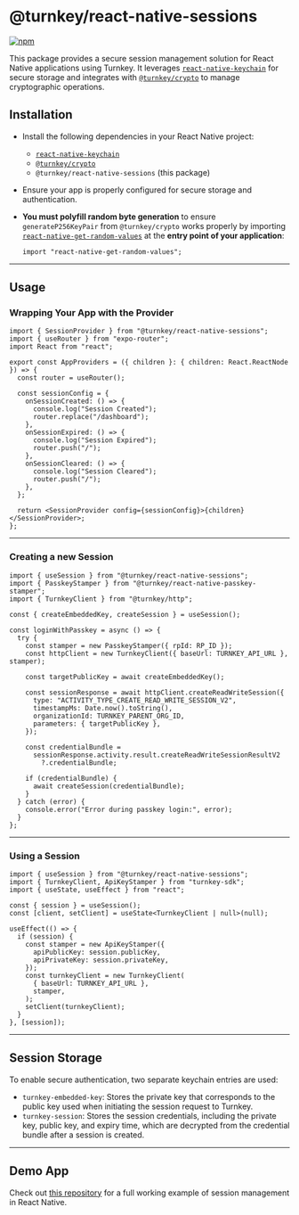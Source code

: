 # **@turnkey/react-native-sessions**

[![npm](https://img.shields.io/npm/v/@turnkey/react-native-sessions?color=%234C48FF)](https://www.npmjs.com/package/@turnkey/react-native-sessions)

This package provides a secure session management solution for React Native applications using Turnkey. It leverages [`react-native-keychain`](https://github.com/oblador/react-native-keychain) for secure storage and integrates with [`@turnkey/crypto`](../crypto/) to manage cryptographic operations.

## **Installation**

- Install the following dependencies in your React Native project:
  - [`react-native-keychain`](https://www.npmjs.com/package/react-native-keychain)
  - [`@turnkey/crypto`](../crypto/)
  - `@turnkey/react-native-sessions` (this package)
- Ensure your app is properly configured for secure storage and authentication.
- **You must polyfill random byte generation** to ensure `generateP256KeyPair` from `@turnkey/crypto` works properly by importing [`react-native-get-random-values`](https://www.npmjs.com/package/react-native-get-random-values) at the **entry point of your application**:

  ```tsx
  import "react-native-get-random-values";
  ```

---

## **Usage**

### **Wrapping Your App with the Provider**

```tsx
import { SessionProvider } from "@turnkey/react-native-sessions";
import { useRouter } from "expo-router";
import React from "react";

export const AppProviders = ({ children }: { children: React.ReactNode }) => {
  const router = useRouter();

  const sessionConfig = {
    onSessionCreated: () => {
      console.log("Session Created");
      router.replace("/dashboard");
    },
    onSessionExpired: () => {
      console.log("Session Expired");
      router.push("/");
    },
    onSessionCleared: () => {
      console.log("Session Cleared");
      router.push("/");
    },
  };

  return <SessionProvider config={sessionConfig}>{children}</SessionProvider>;
};
```

---

### **Creating a new Session**

```tsx
import { useSession } from "@turnkey/react-native-sessions";
import { PasskeyStamper } from "@turnkey/react-native-passkey-stamper";
import { TurnkeyClient } from "@turnkey/http";

const { createEmbeddedKey, createSession } = useSession();

const loginWithPasskey = async () => {
  try {
    const stamper = new PasskeyStamper({ rpId: RP_ID });
    const httpClient = new TurnkeyClient({ baseUrl: TURNKEY_API_URL }, stamper);

    const targetPublicKey = await createEmbeddedKey();

    const sessionResponse = await httpClient.createReadWriteSession({
      type: "ACTIVITY_TYPE_CREATE_READ_WRITE_SESSION_V2",
      timestampMs: Date.now().toString(),
      organizationId: TURNKEY_PARENT_ORG_ID,
      parameters: { targetPublicKey },
    });

    const credentialBundle =
      sessionResponse.activity.result.createReadWriteSessionResultV2
        ?.credentialBundle;

    if (credentialBundle) {
      await createSession(credentialBundle);
    }
  } catch (error) {
    console.error("Error during passkey login:", error);
  }
};
```

---

### **Using a Session**

```tsx
import { useSession } from "@turnkey/react-native-sessions";
import { TurnkeyClient, ApiKeyStamper } from "turnkey-sdk";
import { useState, useEffect } from "react";

const { session } = useSession();
const [client, setClient] = useState<TurnkeyClient | null>(null);

useEffect(() => {
  if (session) {
    const stamper = new ApiKeyStamper({
      apiPublicKey: session.publicKey,
      apiPrivateKey: session.privateKey,
    });
    const turnkeyClient = new TurnkeyClient(
      { baseUrl: TURNKEY_API_URL },
      stamper,
    );
    setClient(turnkeyClient);
  }
}, [session]);
```

---

## **Session Storage**

To enable secure authentication, two separate keychain entries are used:

- `turnkey-embedded-key`: Stores the private key that corresponds to the public key used when initiating the session request to Turnkey.
- `turnkey-session`: Stores the session credentials, including the private key, public key, and expiry time, which are decrypted from the credential bundle after a session is created.

---

## **Demo App**

Check out [this repository](https://github.com/tkhq/react-native-demo-wallet) for a full working example of session management in React Native.
